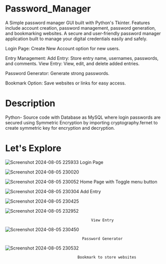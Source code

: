 
# Password_Manager

A Simple password manager GUI built with Python's Tkinter. Features include account creation, password management, password generation, and bookmarking websites.
A secure and user-friendly password manager application built to manage your digital credentials easily and safely.

Login Page:
  Create New Account option for new users.
  
Entry Management:
  Add Entry: Store entry name, usernames, passwords, and comments.
  View Entry: View, edit, and delete added entries.

Password Generator:
  Generate strong passwords.
  
Bookmark Option:
  Save websites or links for easy access.

# Description 
  Python- Source code with Database as MySQL where login passwords are secured using Symmetric Encryption by importing cryptography.fernet to create symmetric key for encryption and decryption.

# Let's Explore
![Screenshot 2024-08-05 225933](https://github.com/user-attachments/assets/3512007f-3e7b-46a2-9d7e-40bbd4bd2744)
                                      Login Page
                            
![Screenshot 2024-08-05 230020](https://github.com/user-attachments/assets/50d5010b-b644-4403-ad9a-1dd142f18337)

![Screenshot 2024-08-05 230052](https://github.com/user-attachments/assets/414aca7e-5b15-4cca-a1ad-93c33ff92d23)
                                Home Page with Toggle menu button

![Screenshot 2024-08-05 230304](https://github.com/user-attachments/assets/6758991b-b7d3-4642-a912-eccea7fdb57b)
                                          Add Entry

![Screenshot 2024-08-05 230425](https://github.com/user-attachments/assets/689f6268-b4a3-4a68-a6f7-82051347bafd)
                        
![Screenshot 2024-08-05 232952](https://github.com/user-attachments/assets/8ddf6b32-f128-4391-8051-52a4ecdff32d)

                                          View Entry
                                        
![Screenshot 2024-08-05 230450](https://github.com/user-attachments/assets/75e8a23a-0417-4104-8929-8843d3ea0c06)

                                      Password Generator

![Screenshot 2024-08-05 230532](https://github.com/user-attachments/assets/136e0a91-e2b5-4527-b54a-266b63e76176)

                                    Bookmark to store websites
